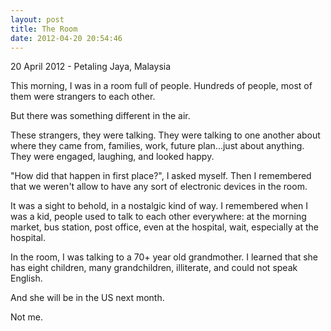 ```yaml
---
layout: post
title: The Room
date: 2012-04-20 20:54:46
---
```

<p class="meta">20 April 2012 - Petaling Jaya, Malaysia</p>

This morning, I was in a room full of people. Hundreds of people, most of them were strangers to each other. 

But there was something different in the air.

These strangers, they were talking. They were talking to one another about where they came from, families, work, future plan...just about anything. They were engaged, laughing, and looked happy.

"How did that happen in first place?", I asked myself. Then I remembered that we weren't allow to have any sort of electronic devices in the room.

It was a sight to behold, in a nostalgic kind of way. I remembered when I was a kid, people used to talk to each other everywhere: at the morning market, bus station, post office, even at the hospital, wait, especially at the hospital.

In the room, I was talking to a 70+ year old grandmother. I learned that she has eight children, many grandchildren, illiterate, and could not speak English. 

And she will be in the US next month.

Not me.